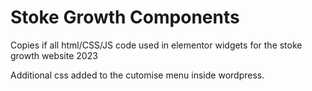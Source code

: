 # Stoke Growth Components 


Copies if all html/CSS/JS code used in elementor widgets for the stoke growth website 2023


Additional css added to the cutomise menu inside wordpress. 
